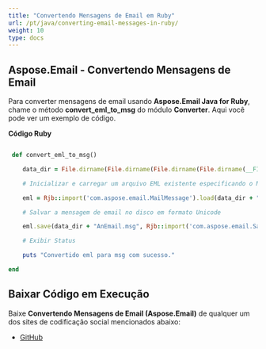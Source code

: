 ```yaml
---
title: "Convertendo Mensagens de Email em Ruby"
url: /pt/java/converting-email-messages-in-ruby/
weight: 10
type: docs
---
```


## **Aspose.Email - Convertendo Mensagens de Email**
Para converter mensagens de email usando **Aspose.Email Java for Ruby**, chame o método **convert_eml_to_msg** do módulo **Converter**. Aqui você pode ver um exemplo de código.

**Código Ruby**

``` ruby

 def convert_eml_to_msg()    

    data_dir = File.dirname(File.dirname(File.dirname(File.dirname(__FILE__)))) + '/data/'

    # Inicializar e carregar um arquivo EML existente especificando o MessageFormat

    eml = Rjb::import('com.aspose.email.MailMessage').load(data_dir + "Message.eml")

    # Salvar a mensagem de email no disco em formato Unicode

    eml.save(data_dir + "AnEmail.msg", Rjb::import('com.aspose.email.SaveOptions').getDefaultMsgUnicode())

    # Exibir Status

    puts "Convertido eml para msg com sucesso."

end

```
## **Baixar Código em Execução**
Baixe **Convertendo Mensagens de Email (Aspose.Email)** de qualquer um dos sites de codificação social mencionados abaixo:

- [GitHub](https://github.com/aspose-email/Aspose.Email-for-Java/blob/master/Plugins/Aspose_Email_Java_for_Ruby/lib/asposeemailjava/Email/converter.rb)